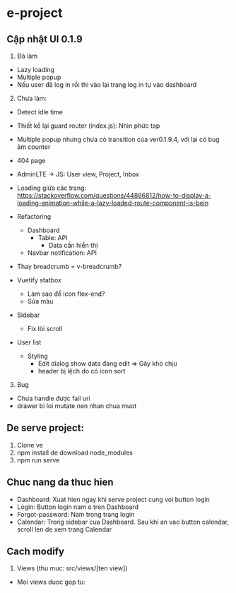 # e-project

## Cập nhật UI 0.1.9

1. Đã làm

- Lazy loading
- Multiple popup
- Nếu user đã log in rồi thì vào lại trang log in tự vào dashboard

2. Chưa làm:

- Detect idle time
- Thiết kế lại guard router (index.js): Nhìn phức tap
- Multiple popup nhưng chưa có transition của ver0.1.9.4, với lại có bug âm counter
- 404 page
- AdminLTE -> JS: User view, Project, Inbox
- Loading giữa các trang:
  https://stackoverflow.com/questions/44886812/how-to-display-a-loading-animation-while-a-lazy-loaded-route-component-is-bein

- Refactoring

  - Dashboard
    - Table: API
      - Data cần hiển thị
  - Navbar notification: API

- Thay breadcrumb = v-breadcrumb?

- Vuetify statbox

  - Làm sao để icon flex-end?
  - Sửa màu

- Sidebar

  - Fix lòi scroll

- User list

  - Styling
    - Edit dialog show data đang edit => Gây khó chịu
    - header bị lệch do có icon sort

3. Bug

- Chưa handle được fail uri
- drawer bi loi mutate nen nhan chua muot

## De serve project:

1. Clone ve
2. npm install de download node_modules
3. npm run serve

## Chuc nang da thuc hien

- Dashboard: Xuat hien ngay khi serve project cung voi button login
- Login: Button login nam o tren Dashboard
- Forgot-password: Nam trong trang login
- Calendar: Trong sidebar cua Dashboard. Sau khi an vao button calendar, scroll len de xem trang
  Calendar

## Cach modify

1. Views (thu muc: src/views/[ten view])

- Moi views duoc gop tu: <template> [ten view].html; <script> main.js; <style> main.css
- File main.js import external scripts cua AdminLTE (dang bi bug)
- File main.css import external styles cua AdminLTE.

2. Router (thu muc: src/router/index.js)

3. Link github AdminLTE: https://github.com/ColorlibHQ/AdminLTE

---

## Project start custom

```
npm start
```

## Project setup

```
npm install
```

### Compiles and hot-reloads for development

```
npm run serve
```

### Compiles and minifies for production

```
npm run build
```

### Lints and fixes files

```
npm run lint
```

### Customize configuration

See [Configuration Reference](https://cli.vuejs.org/config/).
